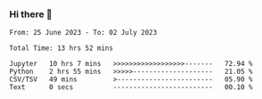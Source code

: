 ### Hi there 👋

<!--
**ututono/ututono** is a ✨ _special_ ✨ repository because its `README.md` (this file) appears on your GitHub profile.

Here are some ideas to get you started:

- 🔭 I’m currently working on ...
- 🌱 I’m currently learning ...
- 👯 I’m looking to collaborate on ...
- 🤔 I’m looking for help with ...
- 💬 Ask me about ...
- 📫 How to reach me: ...
- 😄 Pronouns: ...
- ⚡ Fun fact: ...
-->



<!--START_SECTION:waka-->

```text
From: 25 June 2023 - To: 02 July 2023

Total Time: 13 hrs 52 mins

Jupyter   10 hrs 7 mins   >>>>>>>>>>>>>>>>>>-------   72.94 %
Python    2 hrs 55 mins   >>>>>--------------------   21.05 %
CSV/TSV   49 mins         >------------------------   05.90 %
Text      0 secs          -------------------------   00.10 %
```

<!--END_SECTION:waka-->
